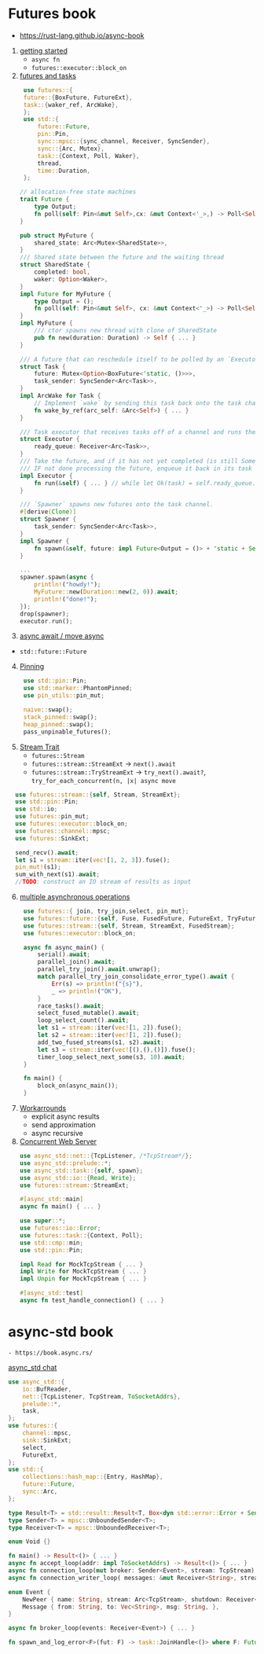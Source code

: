# Futures book
- https://rust-lang.github.io/async-book
1. [getting started](async_await_intro/src/main.rs)
   - `async fn`
   - `futures::executor::block_on`
2. [futures and tasks](futures_and_tasks/src/main.rs)
   ```rust
    use futures::{
    future::{BoxFuture, FutureExt},
    task::{waker_ref, ArcWake},
    };
    use std::{
        future::Future,
        pin::Pin,
        sync::mpsc::{sync_channel, Receiver, SyncSender},
        sync::{Arc, Mutex},
        task::{Context, Poll, Waker},
        thread,
        time::Duration,
    };
    ```
    ```rust
    // allocation-free state machines
    trait Future {
        type Output;
        fn poll(self: Pin<&mut Self>,cx: &mut Context<'_>,) -> Poll<Self::Output>;
    }

    pub struct MyFuture {
        shared_state: Arc<Mutex<SharedState>>,
    }
    /// Shared state between the future and the waiting thread
    struct SharedState {
        completed: bool,
        waker: Option<Waker>,
    }
    impl Future for MyFuture {
        type Output = ();
        fn poll(self: Pin<&mut Self>, cx: &mut Context<'_>) -> Poll<Self::Output> { ... }
    }
    impl MyFuture {
        /// ctor spawns new thread with clone of SharedState
        pub fn new(duration: Duration) -> Self { ... }
    }
    
    /// A future that can reschedule itself to be polled by an `Executor`.
    struct Task {
        future: Mutex<Option<BoxFuture<'static, ()>>>,
        task_sender: SyncSender<Arc<Task>>,
    }
    impl ArcWake for Task {
        // Implement `wake` by sending this task back onto the task channel so that it will be polled again by the executor.
        fn wake_by_ref(arc_self: &Arc<Self>) { ... }
    }

    /// Task executor that receives tasks off of a channel and runs them.
    struct Executor {
        ready_queue: Receiver<Arc<Task>>,
    }
    /// Take the future, and if it has not yet completed (is still Some), poll it in an attempt to complete it.
    /// IF not done processing the future, enqueue it back in its task to be run again in the future.
    impl Executor {
        fn run(&self) { ... } // while let Ok(task) = self.ready_queue.recv(), if future.as_mut().poll(context).is_pending()
    }

    /// `Spawner` spawns new futures onto the task channel.
    #[derive(Clone)]
    struct Spawner {
        task_sender: SyncSender<Arc<Task>>,
    }
    impl Spawner {
        fn spawn(&self, future: impl Future<Output = ()> + 'static + Send) { ... }
    }

    ...
    spawner.spawn(async {
        println!("howdy!");
        MyFuture::new(Duration::new(2, 0)).await;
        println!("done!");
    });
    drop(spawner);
    executor.run();

    ```
3. [async await / move async](async_await/src/main.rs)
- `std::future::Future`
4. [Pinning](pinning/src/main.rs)
   ```rust
    use std::pin::Pin;
    use std::marker::PhantomPinned;
    use pin_utils::pin_mut;

    naive::swap();
    stack_pinned::swap();
    heap_pinned::swap();
    pass_unpinable_futures();
   ```
5. [Stream Trait](stream_trait/src/main.rs)
   - `futures::Stream`
   - `futures::stream::StreamExt` -> `next().await`
   - `futures::stream::TryStreamExt` -> `try_next().await?`, `try_for_each_concurrent(n, |x| async move`
  ```rust
    use futures::stream::{self, Stream, StreamExt};
    use std::pin::Pin;
    use std::io;
    use futures::pin_mut;
    use futures::executor::block_on;
    use futures::channel::mpsc;
    use futures::SinkExt;

    send_recv().await;
    let s1 = stream::iter(vec![1, 2, 3]).fuse();
    pin_mut!(s1);
    sum_with_next(s1).await;
    //TODO: construct an IO stream of results as input

  ```
6. [multiple asynchronous operations](multi_async_ops/src/main.rs)
   ```rust
    use futures::{ join, try_join,select, pin_mut};
    use futures::future::{self, Fuse, FusedFuture, FutureExt, TryFutureExt };
    use futures::stream::{self, Stream, StreamExt, FusedStream};
    use futures::executor::block_on;

    async fn async_main() {
        serial().await;
        parallel_join().await;
        parallel_try_join().await.unwrap();
        match parallel_try_join_consolidate_error_type().await {
            Err(s) => println!("{s}"),
            _ => println!("OK"),
        }
        race_tasks().await;
        select_fused_mutable().await;
        loop_select_count().await;
        let s1 = stream::iter(vec![1, 2]).fuse();
        let s2 = stream::iter(vec![1, 2]).fuse();
        add_two_fused_streams(s1, s2).await;  
        let s3 = stream::iter(vec![(),(),()]).fuse();   
        timer_loop_select_next_some(s3, 10).await;
    }

    fn main() {
        block_on(async_main());
    }
    ```
7. [Workarrounds](workarrounds/src/main.rs)
   - explicit async results
   - send approximation
   - async recursive
9. [Concurrent Web Server](concurrent_web_server/src/main.rs)
    ```rust
    use async_std::net::{TcpListener, /*TcpStream*/};
    use async_std::prelude::*;
    use async_std::task::{self, spawn};
    use async_std::io::{Read, Write};
    use futures::stream::StreamExt;

    #[async_std::main]
    async fn main() { ... }

    use super::*;
    use futures::io::Error;
    use futures::task::{Context, Poll};
    use std::cmp::min;
    use std::pin::Pin;

    impl Read for MockTcpStream { ... }
    impl Write for MockTcpStream { ... }
    impl Unpin for MockTcpStream { ... }

    #[async_std::test]
    async fn test_handle_connection() { ... }
    ```

# async-std book
    - https://book.async.rs/
[async_std chat](async_std_chat/src/main.rs)

```rust
use async_std::{
    io::BufReader,
    net::{TcpListener, TcpStream, ToSocketAddrs},
    prelude::*,
    task,
};
use futures::{
    channel::mpsc,
    sink::SinkExt;
    select, 
    FutureExt,
};
use std::{
    collections::hash_map::{Entry, HashMap},
    future::Future,
    sync::Arc,
};

type Result<T> = std::result::Result<T, Box<dyn std::error::Error + Send + Sync>>;
type Sender<T> = mpsc::UnboundedSender<T>;
type Receiver<T> = mpsc::UnboundedReceiver<T>;

enum Void {}

fn main() -> Result<()> { ... }
async fn accept_loop(addr: impl ToSocketAddrs) -> Result<()> { ... }
async fn connection_loop(mut broker: Sender<Event>, stream: TcpStream) -> Result<()> { ... }
async fn connection_writer_loop( messages: &mut Receiver<String>, stream: Arc<TcpStream>, shutdown: Receiver<Void>,) -> Result<()> { ... }

enum Event {
    NewPeer { name: String, stream: Arc<TcpStream>, shutdown: Receiver<Void>, },
    Message { from: String, to: Vec<String>, msg: String, },
}

async fn broker_loop(events: Receiver<Event>) { ... }

fn spawn_and_log_error<F>(fut: F) -> task::JoinHandle<()> where F: Future<Output = Result<()>> + Send + 'static, { ... }

```